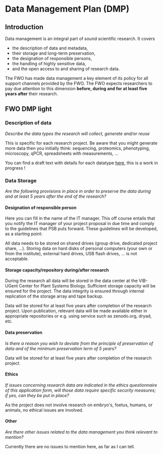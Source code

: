 # Data Management Plan (DMP)

## Introduction

Data management is an integral part of sound scientific research.  It covers

* the description of data and metadata,
* their storage and long-term preservation,
* the designation of responsible persons,
* the handling of highly sensitive data,
* and the open access to and sharing of research data.

The FWO has made data management a key element of its policy for all support channels provided by the FWO. The FWO expects researchers to pay due attention to this dimension **before, during and for at least five years after** their research.

## FWO DMP light

### Description of data

*Describe the data types the research will collect, generate and/or reuse*

This is specific for each research project. Be aware that you might generate more data then you initially think: sequencing, proteomics, phenotyping, microscopy, qPCR, spreadsheets with measurements, ...

You can find a draft text with details for each datatype [here](datatypes/datatypes.md), this is a work in progress !

### Data Storage

*Are the following provisions in place in order to preserve the data during and at least 5 years after the end of the research?*

#### Designation of responsible person

Here you can fill in the name of the IT manager. This off course entails that you notify the IT manager of your project proposal in due time and comply to the guidelines that PSB puts forward. These guidelines will be developed, as a starting point:

All data needs to be stored on shared drives (group drive, dedicated project share, ...). Storing data on hard disks of personal computers (your own or from the institute), external hard drives, USB flash drives, ... is not acceptable.

#### Storage capacity/repository during/after research

During the research all data will be stored in the data center at the VIB-UGent Center for Plant Systems Biology. Sufficient storage capacity will be ensured for the project.
The data integrity is ensured through internal replication of the storage array and tape backup.

Data will be stored for at least five years after completion of the research project.
Upon publication, relevant data will be made available either in appropriate repositories or e.g. using service such as zenodo.org, dryad, etc.   


#### Data preservation

*Is there a reason you wish to deviate from the principle of preservation of data and of the minimum preservation term of 5 years?*

Data will be stored for at least five years after completion of the research project.


#### Ethics

*If issues concerning research data are indicated in the ethics questionnaire of this application form, will those data require specific security measures; if yes, can they be put in place?*

As the project does not involve research on embryo's, foetus, humans, or animals, no ethical issues are involved.


#### Other

*Are there other issues related to the data management you think relevant to mention?*

Currently there are no issues to mention here, as far as I can tell.
